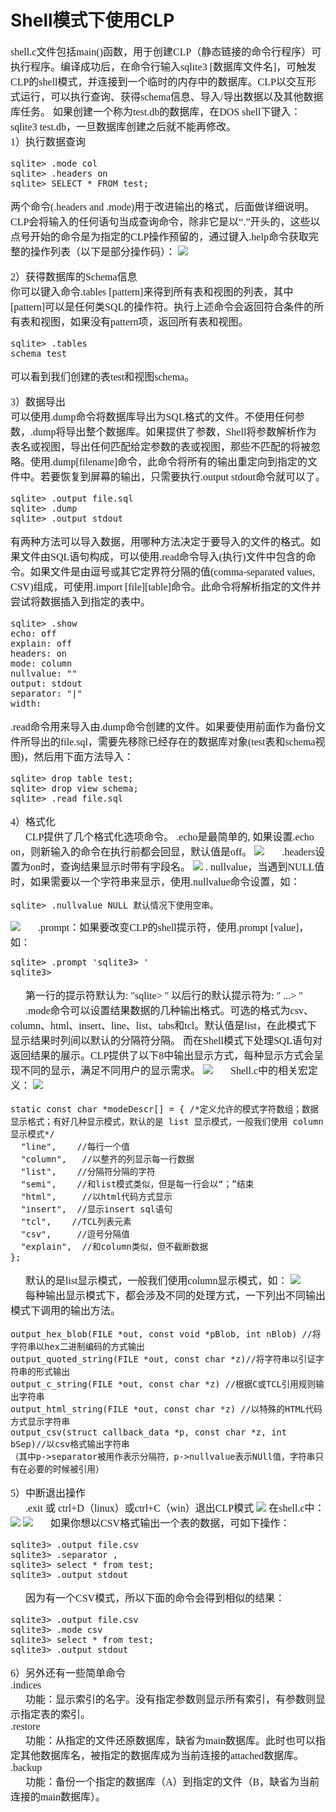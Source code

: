 # Shell模式下使用CLP
<font face="微软雅黑" size="3px">

shell.c文件包括main()函数，用于创建CLP（静态链接的命令行程序）可执行程序。编译成功后，在命令行输入sqlite3 [数据库文件名]，可触发CLP的shell模式，并连接到一个临时的内存中的数据库。CLP以交互形式运行，可以执行查询、获得schema信息、导入/导出数据以及其他数据库任务。
如果创建一个称为test.db的数据库，在DOS shell下键入：sqlite3 test.db，一旦数据库创建之后就不能再修改。<br>
1）执行数据查询

    sqlite> .mode col
    sqlite> .headers on
    sqlite> SELECT * FROM test;
两个命令(.headers and .mode)用于改进输出的格式，后面做详细说明。
CLP会将输入的任何语句当成查询命令，除非它是以“.”开头的，这些以点号开始的命令是为指定的CLP操作预留的，通过键入.help命令获取完整的操作列表（以下是部分操作码）：
<img src="4.jpg">

2）获得数据库的Schema信息<br>
你可以键入命令.tables [pattern]来得到所有表和视图的列表，其中[pattern]可以是任何类SQL的操作符。执行上述命令会返回符合条件的所有表和视图，如果没有pattern项，返回所有表和视图。

    sqlite> .tables
    schema test
可以看到我们创建的表test和视图schema。

3）数据导出<br>
可以使用.dump命令将数据库导出为SQL格式的文件。不使用任何参数，.dump将导出整个数据库。如果提供了参数，Shell将参数解析作为表名或视图，导出任何匹配给定参数的表或视图，那些不匹配的将被忽略。使用.dump[filename]命令，此命令将所有的输出重定向到指定的文件中。若要恢复到屏幕的输出，只需要执行.output stdout命令就可以了。

    sqlite> .output file.sql
    sqlite> .dump
    sqlite> .output stdout
有两种方法可以导入数据，用哪种方法决定于要导入的文件的格式。如果文件由SQL语句构成，可以使用.read命令导入(执行)文件中包含的命令。如果文件是由逗号或其它定界符分隔的值(comma-separated values, CSV)组成，可使用.import [file][table]命令。此命令将解析指定的文件并尝试将数据插入到指定的表中。

    sqlite> .show
    echo: off
    explain: off
    headers: on
    mode: column
    nullvalue: ""
    output: stdout
    separator: "|"
    width:
.read命令用来导入由.dump命令创建的文件。如果要使用前面作为备份文件所导出的file.sql，需要先移除已经存在的数据库对象(test表和schema视图)，然后用下面方法导入：

    sqlite> drop table test;
    sqlite> drop view schema;
    sqlite> .read file.sql
4）格式化<br>
&nbsp;&nbsp;&nbsp;&nbsp;&nbsp;&nbsp;CLP提供了几个格式化选项命令。
.echo是最简单的, 如果设置.echo on，则新输入的命令在执行前都会回显，默认值是off。
<img src="5.jpg">
&nbsp;&nbsp;&nbsp;&nbsp;&nbsp;&nbsp;.headers设置为on时，查询结果显示时带有字段名。
<img src="6.jpg">
. nullvalue，当遇到NULL值时，如果需要以一个字符串来显示，使用.nullvalue命令设置，如：

    sqlite> .nullvalue NULL 默认情况下使用空串。
<img src="7.jpg">
&nbsp;&nbsp;&nbsp;&nbsp;&nbsp;&nbsp;.prompt：如果要改变CLP的shell提示符，使用.prompt [value]，如：

    sqlite> .prompt 'sqlite3> '
    sqlite3>
&nbsp;&nbsp;&nbsp;&nbsp;&nbsp;&nbsp;第一行的提示符默认为: "sqlite> "
以后行的默认提示符为: "   ...> "
&nbsp;&nbsp;&nbsp;&nbsp;&nbsp;&nbsp;.mode命令可以设置结果数据的几种输出格式。可选的格式为csv、column、html、insert、line、list、tabs和tcl。默认值是list，在此模式下显示结果时列间以默认的分隔符分隔。
而在Shell模式下处理SQL语句对返回结果的展示。CLP提供了以下8中输出显示方式，每种显示方式会呈现不同的显示，满足不同用户的显示需求。
<img src="8.jpg">
&nbsp;&nbsp;&nbsp;&nbsp;&nbsp;&nbsp;Shell.c中的相关宏定义：
<img src="9.jpg">

    static const char *modeDescr[] = { /*定义允许的模式字符数组；数据显示格式；有好几种显示模式，默认的是 list 显示模式，一般我们使用 column 显示模式*/
      "line",    //每行一个值
      "column",   //以整齐的列显示每一行数据
      "list",    //分隔符分隔的字符
      "semi",    //和list模式类似，但是每一行会以“；”结束
      "html",     //以html代码方式显示
      "insert",  //显示insert sql语句
      "tcl",    //TCL列表元素
      "csv",     //逗号分隔值
      "explain",  //和column类似，但不截断数据
    };
&nbsp;&nbsp;&nbsp;&nbsp;&nbsp;&nbsp;默认的是list显示模式，一般我们使用column显示模式，如：
<img src="10.jpg">
&nbsp;&nbsp;&nbsp;&nbsp;&nbsp;&nbsp;每种输出显示模式下，都会涉及不同的处理方式，一下列出不同输出模式下调用的输出方法。

    output_hex_blob(FILE *out, const void *pBlob, int nBlob) //将字符串以hex二进制编码的方式输出
    output_quoted_string(FILE *out, const char *z)//将字符串以引证字符串的形式输出
    output_c_string(FILE *out, const char *z) //根据C或TCL引用规则输出字符串
    output_html_string(FILE *out, const char *z) //以特殊的HTML代码方式显示字符串
    output_csv(struct callback_data *p, const char *z, int bSep)//以csv格式输出字符串
    （其中p->separator被用作表示分隔符，p->nullvalue表示NUll值，字符串只有在必要的时候被引用）
5）中断退出操作<br>
&nbsp;&nbsp;&nbsp;&nbsp;&nbsp;&nbsp;.exit 或 ctrl+D（linux）或ctrl+C（win）退出CLP模式
<img src="11.jpg">
在shell.c中：
<img src="12.jpg">
<img src="13.jpg">
&nbsp;&nbsp;&nbsp;&nbsp;&nbsp;&nbsp;如果你想以CSV格式输出一个表的数据，可如下操作：

    sqlite3> .output file.csv
    sqlite3> .separator ,
    sqlite3> select * from test;
    sqlite3> .output stdout

&nbsp;&nbsp;&nbsp;&nbsp;&nbsp;&nbsp;因为有一个CSV模式，所以下面的命令会得到相似的结果：

    sqlite3> .output file.csv
    sqlite3> .mode csv
    sqlite3> select * from test;
    sqlite3> .output stdout

6）另外还有一些简单命令<br>
 .indices<br>
&nbsp;&nbsp;&nbsp;&nbsp;&nbsp;&nbsp;功能：显示索引的名字。没有指定参数则显示所有索引，有参数则显示指定表的索引。<br>
.restore<br>
&nbsp;&nbsp;&nbsp;&nbsp;&nbsp;&nbsp;功能：从指定的文件还原数据库，缺省为main数据库。此时也可以指定其他数据库名，被指定的数据库成为当前连接的attached数据库。<br>
.backup<br>
&nbsp;&nbsp;&nbsp;&nbsp;&nbsp;&nbsp;功能：备份一个指定的数据库（A）到指定的文件（B，缺省为当前连接的main数据库）。
